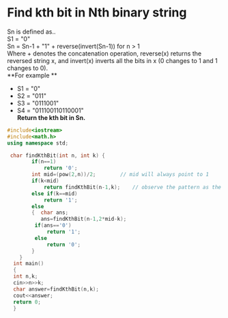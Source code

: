 # Find kth bit in Nth binary string 
Sn is defined as..  
S1 = "0"  
Sn = Sn-1 + "1" + reverse(invert(Sn-1)) for n > 1    
Where + denotes the concatenation operation, reverse(x) returns the reversed string x, and invert(x) inverts all the bits in x (0 changes to 1 and 1 changes to 0).  
**For example **   

- S1 = "0"
- S2 = "011"
- S3 = "0111001"
- S4 = "011100110110001"  
**Return the kth bit in Sn.** 
```c++
#include<iostream>
#include<math.h>
using namespace std;

 char findKthBit(int n, int k) {
        if(n==1)
            return '0';
        int mid=(pow(2,n))/2;        // mid will always point to 1
        if(k<mid)
            return findKthBit(n-1,k);    // observe the pattern as the first half is same as the last one
        else if(k==mid)
            return '1';
        else
        {  char ans;
           ans=findKthBit(n-1,2*mid-k);
         if(ans=='0')
             return '1';
         else
             return '0';
        }
    }
  int main()
  {
  int n,k;                          
  cin>>n>>k;
  char answer=findKthBit(n,k);
  cout<<answer;
  return 0;
  }
  ```
